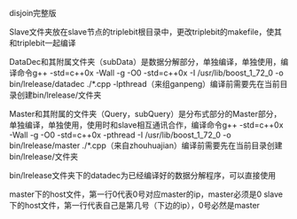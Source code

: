 disjoin完整版

Slave文件夹放在slave节点的triplebit根目录中，更改triplebit的makefile，使其和triplebit一起编译

DataDec和其附属文件夹（subData）是数据分解部分，单独编译，单独使用，编译命令g++ -std=c++0x  -Wall -g -O0 -std=c++0x -I /usr/lib/boost_1_72_0 -o bin/lrelease/datadec ./*.cpp -lpthread（来组ganpeng）编译前需要先在当前目录创建bin/lrelease/文件夹

Master和其附属的文件夹（Query，subQuery）是分布式部分的Master部分，单独编译，单独使用，使用时和slave相互通讯合作，编译命令g++ -std=c++0x  -Wall -g -O0 -std=c++0x -pthread -I /usr/lib/boost_1_72_0 -o bin/lrelease/master ./*.cpp（来自zhouhuajian）编译前需要先在当前目录创建bin/lrelease/文件夹

bin/lrelease文件夹下的datadec为已经编译好的数据分解程序，可以直接使用

master下的host文件，第一行0代表0号对应master的ip，master必须是0
slave下的host文件，第一行代表自己是第几号（下边的ip），0号必然是master